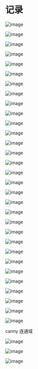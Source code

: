 # 记录

​![image](assets/image-20240824190248-9xdfz6o.png)​

​![image](assets/image-20240824190334-yw6w8s9.png)​

​![image](assets/image-20240824190448-wmr5hgg.png)​

​![image](assets/image-20240824190511-tof2kan.png)​

​![image](assets/image-20240824190604-x8r1cub.png)​

​![image](assets/image-20240824190701-ackjs3j.png)​

​![image](assets/image-20240824190719-2kiiemp.png)​

​![image](assets/image-20240824190814-aqcteeo.png)​

​![image](assets/image-20240824190849-i4yecuv.png)​

​![image](assets/image-20240824190854-448z9yw.png)​

​![image](assets/image-20240824190906-sbrbte7.png)​

​![image](assets/image-20240824190912-btlgy6z.png)​

​![image](assets/image-20240824190927-u74ktf4.png)​

​![image](assets/image-20240824190946-z3q0uq1.png)​

​![image](assets/image-20240824191011-cmcu437.png)​

​![image](assets/image-20240824191152-m2wy2ow.png)​

​![image](assets/image-20240824191241-8q51im6.png)​

​![image](assets/image-20240824191318-2k9dx6m.png)​

​![image](assets/image-20240824191456-gcbjuri.png)​

​![image](assets/image-20240824191703-4lvz4av.png)​

​![image](assets/image-20240824192123-ydrh5wp.png)​

​![image](assets/image-20240824194025-ou3g60j.png)​

​![image](assets/image-20240824194051-gfmd8vh.png)​

​![image](assets/image-20240824194235-zl598r0.png)​

​![image](assets/image-20240824194314-lyqjrc0.png)​

​![image](assets/image-20240824194453-dyhep08.png)​

​![image](assets/image-20240824194533-h725caj.png)​

​![image](assets/image-20240824194605-fpeyz2k.png)​

​![image](assets/image-20240824194621-77mbtji.png)​

​![image](assets/image-20240824194635-7jlpxsm.png)​

​![image](assets/image-20240824194645-mi2w0tq.png)​

canny 连通域

​![image](assets/image-20240824195146-68bahcu.png)​

​![image](assets/image-20240824195526-xgoalhg.png)​

​![image](assets/image-20240824195844-n5k58k2.png)​
